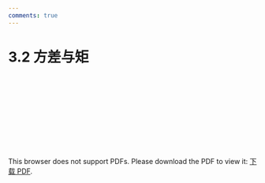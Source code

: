 ```yaml
---
comments: true
---
```

# 3.2 方差与矩

<object data="https://eanyang7.github.io/Probability-and-Statistics/assets/3/3.2.pdf" type="application/pdf" width="700px" height="700px">
    <embed src="https://eanyang7.github.io/Probability-and-Statistics/assets/3/3.2.pdf">
        <p>This browser does not support PDFs. Please download the PDF to view it: <a href="https://eanyang7.github.io/Probability-and-Statistics/assets/3/3.2.pdf">下载 PDF</a>.</p>
    </embed>
</object>
